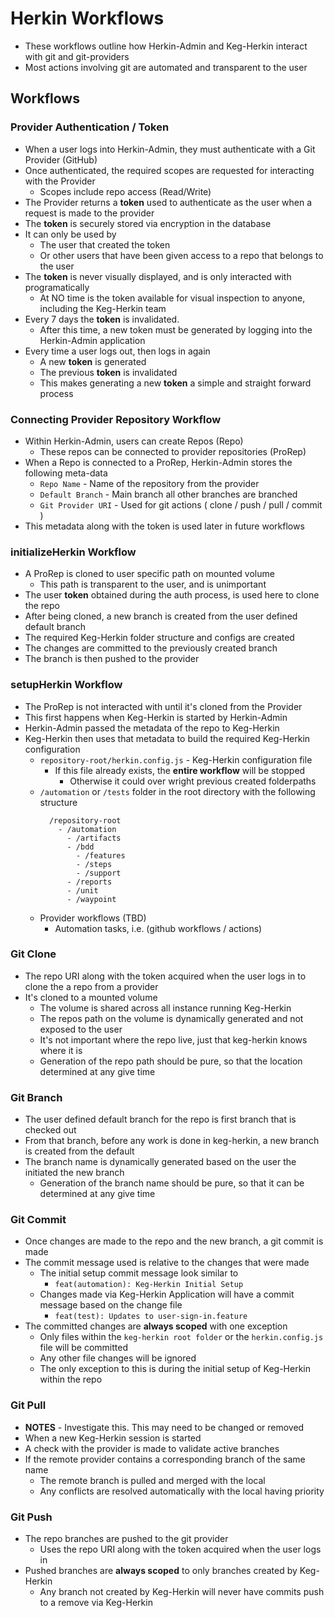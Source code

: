 # Herkin Workflows
* These workflows outline how Herkin-Admin and Keg-Herkin interact with git and git-providers
* Most actions involving git are automated and transparent to the user

## Workflows

### Provider Authentication / Token
* When a user logs into Herkin-Admin, they must authenticate with a Git Provider (GitHub)
* Once authenticated, the required scopes are requested for interacting with the Provider
  * Scopes include repo access (Read/Write)
* The Provider returns a **token** used to authenticate as the user when a request is made to the provider
* The **token** is securely stored via encryption in the database
* It can only be used by
  * The user that created the token
  * Or other users that have been given access to a repo that belongs to the user
* The **token** is never visually displayed, and is only interacted with programatically
  * At NO time is the token available for visual inspection to anyone, including the Keg-Herkin team
* Every 7 days the **token** is invalidated.
  * After this time, a new token must be generated by logging into the Herkin-Admin application
* Every time a user logs out, then logs in again
  * A new **token** is generated
  * The previous **token** is invalidated
  * This makes generating a new **token** a simple and straight forward process

### Connecting Provider Repository Workflow
* Within Herkin-Admin, users can create Repos (Repo)
  * These repos can be connected to provider repositories (ProRep)
* When a Repo is connected to a ProRep, Herkin-Admin stores the following meta-data
  * `Repo Name` - Name of the repository from the provider
  * `Default Branch` - Main branch all other branches are branched
  * `Git Provider URI` - Used for git actions ( clone / push / pull / commit )
* This metadata along with the token is used later in future workflows

### initializeHerkin Workflow
* A ProRep is cloned to user specific path on mounted volume
  * This path is transparent to the user, and is unimportant
* The user **token** obtained during the auth process, is used here to clone the repo
* After being cloned, a new branch is created from the user defined default branch
* The required Keg-Herkin folder structure and configs are created
* The changes are committed to the previously created branch
* The branch is then pushed to the provider

### setupHerkin Workflow
* The ProRep is not interacted with until it's cloned from the Provider
* This first happens when Keg-Herkin is started by Herkin-Admin
* Herkin-Admin passed the metadata of the repo to Keg-Herkin
* Keg-Herkin then uses that metadata to build the required Keg-Herkin configuration
  * `repository-root/herkin.config.js` - Keg-Herkin configuration file
    * If this file already exists, the **entire workflow** will be stopped
      * Otherwise it could over wright previous created folderpaths
  * `/automation` or `/tests` folder in the root directory with the following structure
    ```
      /repository-root
        - /automation
          - /artifacts
          - /bdd
            - /features
            - /steps
            - /support
          - /reports
          - /unit
          - /waypoint
    ```
  * Provider workflows (TBD)
    * Automation tasks, i.e. (github workflows / actions)

### Git Clone
* The repo URI along with the token acquired when the user logs in to clone the a repo from a provider
* It's cloned to a mounted volume
  * The volume is shared across all instance running Keg-Herkin
  * The repos path on the volume is dynamically generated and not exposed to the user
  * It's not important where the repo live, just that keg-herkin knows where it is
  * Generation of the repo path should be pure, so that the location determined at any give time

### Git Branch
* The user defined default branch for the repo is first branch that is checked out
* From that branch, before any work is done in keg-herkin, a new branch is created from the default
* The branch name is dynamically generated based on the user the initiated the new branch
  * Generation of the branch name should be pure, so that it can be determined at any give time

### Git Commit
* Once changes are made to the repo and the new branch, a git commit is made
* The commit message used is relative to the changes that were made
  * The initial setup commit message look similar to
    * `feat(automation): Keg-Herkin Initial Setup`
  * Changes made via Keg-Herkin Application will have a commit message based on the change file
    * `feat(test): Updates to user-sign-in.feature`
* The committed changes are **always scoped** with one exception
  * Only files within the `keg-herkin root folder` or the `herkin.config.js` file will be committed
  * Any other file changes will be ignored
  * The only exception to this is during the initial setup of Keg-Herkin within the repo

### Git Pull
  * **NOTES** - Investigate this. This may need to be changed or removed
* When a new Keg-Herkin session is started
* A check with the provider is made to validate active branches
* If the remote provider contains a corresponding branch of the same name
  * The remote branch is pulled and merged with the local
  * Any conflicts are resolved automatically with the local having priority

### Git Push
* The repo branches are pushed to the git provider
  * Uses the repo URI along with the token acquired when the user logs in
* Pushed branches are **always scoped** to only branches created by Keg-Herkin
  * Any branch not created by Keg-Herkin will never have commits push to a remove via Keg-Herkin
